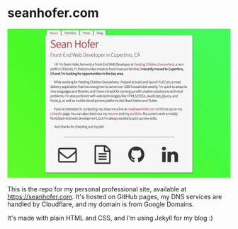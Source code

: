 # seanhofer.com

![seanhofer.com](/assets/images/mysite.jpg)

This is the repo for my personal professional site, available at https://seanhofer.com. It's hosted on GitHub pages, my DNS services are handled by Cloudflare, and my domain is from Google Domains.

It's made with plain HTML and CSS, and I'm using Jekyll for my blog :)